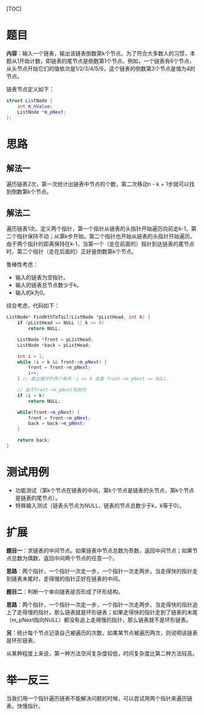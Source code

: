 [TOC]

# 题目

**内容**：输入一个链表，输出该链表倒数第k个节点。为了符合大多数人的习惯，本题从1开始计数，即链表的尾节点是倒数第1个节点。例如，一个链表有6个节点，从头节点开始它们的值依次是1/2/3/4/5/6，这个链表的倒数第3个节点是值为4的节点。

链表节点定义如下：

``` c++
struct ListNode {
  	int m_nValue;
  	ListNode *m_pNext;
};
```

# 思路

## 解法一

遍历链表2次，第一次统计出链表中节点的个数，第二次移动n - k + 1步就可以找到倒数第k个节点。

## 解法二

遍历链表1次。定义两个指针，第一个指针从链表的头指针开始遍历向前走k-1，第二个指针保持不动；从第k步开始，第二个指针也开始从链表的头指针开始遍历。由于两个指针的距离保持在k-1，当第一个（走在前面的）指针到达链表的尾节点时，第二个指针（走在后面的）正好是倒数第k个节点。

鲁棒性考虑：

* 输入的链表为空指针。
* 输入的链表总节点数少于k。
* 输入的k为0。

综合考虑，代码如下：

```c++
ListNode* FindKthToTail(ListNode *pListHead, int k) {
	if (pListHead == NULL || k <= 0)
		return NULL;

	ListNode *front = pListHead;
	ListNode *back = pListHead;

	int i = 1;
	while (i < k && front->m_pNext) {
		front = front->m_pNext;
		i++;
	} // 跳出循环的两个条件：i == k 或者 front->m_pNext == NULL.

	// 由于front->m_pNext导致的
	if (i < k)
		return NULL;

	while(front->m_pNext) {
		front = front->m_pNext;
		back = back->m_pNext;
	}

	return back;
}
```

# 测试用例

* 功能测试（第k个节点在链表的中间，第k个节点是链表的头节点，第k个节点是链表的尾节点）。
* 特殊输入测试（链表头节点为NULL，链表的节点总数少于k，k等于0）。

# 扩展

**题目一**：求链表的中间节点。如果链表中节点总数为奇数，返回中间节点；如果节点总数为偶数，返回中间两个节点的任意一个。

**思路**：两个指针，一个指针一次走一步，一个指针一次走两步。当走得快的指针走到链表末尾时，走得慢的指针正好在链表的中间。

**题目二**：判断一个单向链表是否形成了环形结构。

**思路**：两个指针，一个指针一次走一步，一个指针一次走两步。当走得快的指针追上了走得慢的指针，那么链表就是环形链表；如果走得快的指针走到了链表的末尾（m_pNext指向NULL）都没有追上走得慢的指针，那么链表就不是环形链表。

**另**：统计每个节点记录自己被遍历的次数，如果某节点被遍历两次，则说明该链表是环形链表。

从某种程度上来说，第一种方法空间复杂度较低，时间复杂度比第二种方法较高。

# 举一反三

当我们用一个指针遍历链表不能解决问题的时候，可以尝试用两个指针来遍历链表。快慢指针。